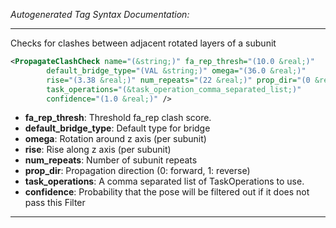 <!-- THIS IS AN AUTOGENERATED FILE: Don't edit it directly, instead change the schema definition in the code itself. -->

_Autogenerated Tag Syntax Documentation:_

---
Checks for clashes between adjacent rotated layers of a subunit

```xml
<PropagateClashCheck name="(&string;)" fa_rep_thresh="(10.0 &real;)"
        default_bridge_type="(VAL &string;)" omega="(36.0 &real;)"
        rise="(3.38 &real;)" num_repeats="(22 &real;)" prop_dir="(0 &real;)"
        task_operations="(&task_operation_comma_separated_list;)"
        confidence="(1.0 &real;)" />
```

-   **fa_rep_thresh**: Threshold fa_rep clash score.
-   **default_bridge_type**: Default type for bridge
-   **omega**: Rotation around z axis (per subunit)
-   **rise**: Rise along z axis (per subunit)
-   **num_repeats**: Number of subunit repeats
-   **prop_dir**: Propagation direction (0: forward, 1: reverse)
-   **task_operations**: A comma separated list of TaskOperations to use.
-   **confidence**: Probability that the pose will be filtered out if it does not pass this Filter

---
